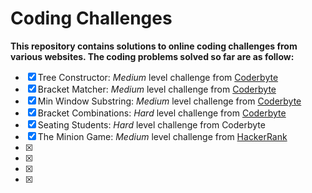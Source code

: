 # Coding Challenges

**This repository contains solutions to online coding challenges from various websites. The coding problems solved so far are as follow:**
- [x] Tree Constructor: *Medium* level challenge from [Coderbyte](https://coderbyte.com/information/Tree%20Constructor)
- [x] Bracket Matcher: *Medium* level challenge from [Coderbyte](https://coderbyte.com/information/Bracket%20Matcher)
- [x] Min Window Substring: *Medium* level challenge from [Coderbyte](https://coderbyte.com/information/Min%20Window%20Substring)
- [x] Bracket Combinations: *Hard* level challenge from [Coderbyte](https://coderbyte.com/information/Bracket%20Combinations)
- [x] Seating Students: *Hard* level challenge from Coderbyte
- [x] The Minion Game: *Medium* level challenge from [HackerRank](https://www.hackerrank.com/challenges/the-minion-game/problem?isFullScreen=true)
- [x] 
- [x] 
- [x] 
- [x] 